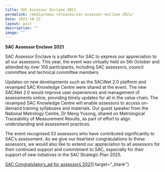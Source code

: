 ```yaml
---
title: SAC Assessor Enclave 2021
permalink: /media/news-releases/sac-assessor-enclave-2021/
date: 2021-10-12
layout: post
description: ""
image: ""
---
```

**SAC Assessor Enclave 2021**

SAC Assessor Enclave is a platform for SAC to express our appreciation to all our assessors. This year, the event was virtually held on 5th October and attended by over 100 participants, including SAC assessors, council committee and technical committee members.

Updates on new developments such as the SACiNet 2.0 platform and revamped SAC Knowledge Centre were shared at the event. The new SACiNet 2.0 would improve user experiences and management of assessments online, providing timely updates for all in the value chain. The revamped SAC Knowledge Centre will enable assessors to access on-demand training syllabuses and materials. Our guest speaker from the National Metrology Centre, Dr Meng Yusong, shared on Metrological Traceability of Measurement Results, as part of effort to align understanding and assessment practices.

The event recognised 53 assessors who have contributed significantly to SAC’s assessment. As we give our heartiest congratulations to these assessors, we would also like to extend our appreciation to all assessors for their continued support and commitment to SAC, especially for their support of new initiatives in the SAC Strategic Plan 2025.

 

[SAC Congratulatory_ad for assessors 2021](/files/documents/SAC-Congratulatory_ad-for-assessors-2021.pdf){:target="_blank"}
